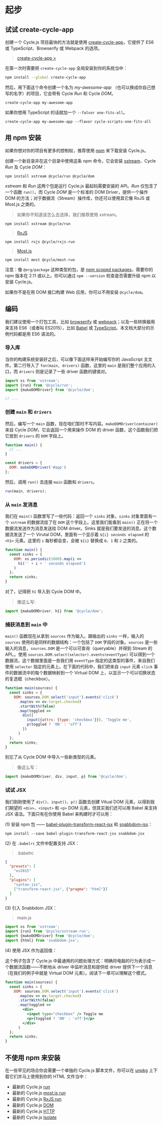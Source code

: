 # 起步

## 试试 create-cycle-app

创建一个 Cycle.js 项目最快的方法就是使用 [create-cycle-app](https://github.com/cyclejs-community/create-cycle-app)，它提供了 ES6 或 TypeScript、Browserify 或 Webpack 的选项。

> [create-cycle-app >](https://github.com/cyclejs-community/create-cycle-app)

在第一次时需要把 `create-cycle-app` 全局安装到你的系统当中：

```bash
npm install --global create-cycle-app
```

然后，用下面这个命令创建一个名为 *my-awesome-app* （也可以换成你自己想写的名字）的项目，它会带有 Cycle *Run* 和 Cycle *DOM*。

```
create-cycle-app my-awesome-app
```

如果你想用 TypeScript 的话就加一个 `--falvor one-fits-all`。
```
create-cycle-app my-awesome-app --flavor cycle-scripts-one-fits-all
```

## 用 npm 安装

如果你想对你的项目有更多的控制权，推荐使用 [npm](http://npmjs.org/) 来下载安装 Cycle.js。

创建一个新目录并在这个目录中使用这条 npm 命令，它会安装 [xstream](http://staltz.com/xstream)、Cycle *Run* 及 Cycle *DOM*：

```
npm install xstream @cycle/run @cycle/dom
```

*xstream* 和 *Run* 这两个包是运行 Cycle.js 最起码需要安装的 API。*Run* 仅包含了一个函数 `run()`，而 Cycle *DOM* 是一个标准的 DOM Driver，提供一个操作 DOM 的方法；对于数据流（Stream）操作库，你还可以使用其它像 RxJS 或 Most.js 之类的。

> 如果你不知道该怎么去选择，我们推荐使用 xstream。

```
npm install xstream @cycle/run
```

> [RxJS](http://reactivex.io/rxjs)

```
npm install rxjs @cycle/rxjs-run
```

> [Most.js](https://github.com/cujojs/most)

```
npm install most @cycle/most-run
```

注意：像 `@org/package` 这种类型的包，是 [npm scoped packages](https://docs.npmjs.com/getting-started/scoped-packages)，需要你的 npm 版本在 2.11 或以上。你可以通过 `npm --version` 检查是否需要升级 npm 以安装 Cycle.js。

如果你不是在用 DOM 接口构建 Web 应用，你可以不用安装 `@cycle/dom`。

## 编码

我们建议使用一个打包工具，比如 [browserify](http://browserify.org/) 或 [webpack](http://webpack.github.io/)；以及一些转换器用来支持 ES6（或者叫 ES2015），比如 [Babel](http://babeljs.io/) 或 [TypeScript](http://typescriptlang.org/)。本文档大部分的示例代码都是用 ES6 语法的。

### 导入库

当你的构建系统安装好之后，可以像下面这样来开始编写你的 JavaScript 主文件。第二行导入了 `fun(main, drivers)` 函数，这里的 `main` 是我们整个应用的入口，而 `drivers` 则是记录了一些 driver 函数的键值对。

```js
import xs from 'xstream';
import {run} from '@cycle/run';
import {makeDOMDriver} from '@cycle/dom';

// ...
```

### 创建 `main` 和 `drivers`

然后，编写一个 `main` 函数，现在咱们暂时不写内容。`makeDOMDriver(container)` 来自 Cycle *DOM*，它会返回一个用来操作 DOM 的 driver 函数，这个函数我们把它放到 `drivers` 的 `DOM` 字段上。

```js
function main() {
  // ...
}

const drivers = {
  DOM: makeDOMDriver('#app')
};
```

然后，调用 `run()` 去连接 `main` 函数和 `drivers`。

```js
run(main, drivers);
```

### 从 `main` 发消息

我们在 `main()` 函数里写了一些代码：返回一个 `sinks` 对象，`sinks` 对象里面有一个 `xstream` 的数据流挂了在 `DOM` 这个字段上。这里我们能看到 `main()` 正在将一个数据流发送作为消息发送给 DOM driver。Sinks 就是我们要发送的消息。这个数据流发送了一个 Virutal DOM，里面有一个显示着 `${i} seconds elapsed` 的 `<h1>` 元素。这里的 `i` 每秒都会变，会被 `${i}` 替换成 `0`、`1` 和 `2` 之类的。

```js
function main() {
  const sinks = {
    DOM: xs.periodic(1000).map(i =>
      h1('' + i + ' seconds elapsed')
    )
  };
  return sinks;
}
```

对了，记得把 `h1` 导入到 Cycle DOM 中。

> 像这么写:

```js
import {makeDOMDriver, h1} from '@cycle/dom';
```

### 捕获消息到 `main` 中

`main()` 函数现在从拿到 `sources` 作为输入。跟输出的 `sinks` 一样，输入的 `sources` 使用的是同样的数据结构：一个包括了 `DOM` 字段的对象。`sources` 是一些输入的消息，`sources.DOM` 是一个可以可查询（queryable）并得到 Stream 的 API。。使用 `sources.DOM.select(selector).events(eventType)` 可以得到一个数据流，这个数据里面是一些我们用 `eventType` 指定的这类型的事件，来自我们使用 `selector` 指定的元素上。在下面的代码中，我们把来自 `input` 元素 `click` 事件的数据流中的每个数据映射到一个 Virtual DOM 上，以显示一个可以切换状态的复选框（checkbox）。

```js
function main(sources) {
  const sinks = {
    DOM: sources.DOM.select('input').events('click')
      .map(ev => ev.target.checked)
      .startWith(false)
      .map(toggled =>
        div([
          input({attrs: {type: 'checkbox'}}), 'Toggle me',
          p(toggled ? 'ON' : 'off')
        ])
      )
  };
  return sinks;
}
```

别忘了从 Cycle DOM 中导入一些新类型的元素。

> 像这么写：

```js
import {makeDOMDriver, div, input, p} from '@cycle/dom';
```

### 试试 JSX

我们刚刚使用了 `div()`、`input()`、`p()` 函数去创建 Vitual DOM 元素，以得到我们期望的 `<div>`、`<input>` 和 `<p>` DOM 元素，但其实我们还可以用 Babel 来支持 JSX 语法。下面只有在你使用 Babel 来构建时才可以用：


(1) 安装 npm 包 —— [babel-plugin-transform-react-jsx](http://babeljs.io/docs/plugins/transform-react-jsx/) 和 [snabbdom-jsx](https://www.npmjs.com/package/snabbdom-jsx)：

```
npm install --save babel-plugin-transform-react-jsx snabbdom-jsx
```

(2) 在 `.babelrc` 文件中配置支持 JSX：

> .babelrc

```json
{
  "presets": [
    "es2015"
  ],
  "plugins": [
    "syntax-jsx",
    ["transform-react-jsx", {"pragma": "html"}]
  ]
}
```

(3) 引入 Snabbdom JSX：

> main.js

```js
import xs from 'xstream';
import {run} from '@cycle/xstream-run';
import {makeDOMDriver} from '@cycle/dom';
import {html} from 'snabbdom-jsx';
```

(4) 使用 JSX 作为返回值：

这个例子包含了 Cycle.js 中最通用的问题处理方式：明确将电脑的行为表示成一个数据流函数——不断地从 driver 中监听消息和提供给 driver 提供下一个消息（在我们的例子中就是 Virtual DOM 元素）。阅读下一章可以理解这个模式。

```jsx
function main(sources) {
  const sinks = {
    DOM: sources.DOM.select('input').events('click')
      .map(ev => ev.target.checked)
      .startWith(false)
      .map(toggled =>
        <div>
          <input type="checkbox" /> Toggle me
          <p>{toggled ? 'ON' : 'off'}</p>
        </div>
      )
  };
  return sinks;
}
```

## 不使用 npm 来安装

在一些罕见的场合你会需要一个单独的 Cycle.js 脚本文件，你可以在 [unpkg](https://unpkg.com) 上下载它们并马上使用到你的 HTML 文件当中：

- 最新的 Cycle.js [run](https://unpkg.com/@cycle/run/dist/cycle-run.js)
- 最新的 Cycle.js [most.js run](https://unpkg.com/@cycle/most-run/dist/cycle-most-run.js)
- 最新的 Cycle.js [RxJS run](https://unpkg.com/@cycle/rxjs-run/dist/cycle.js)
- 最新的 Cycle.js [DOM](https://unpkg.com/@cycle/dom/dist/cycle-dom.js)
- 最新的 Cycle.js [HTTP](https://unpkg.com/@cycle/http/dist/cycle-http-driver.js)
- 最新的 Cycle.js [Isolate](https://unpkg.com/@cycle/isolate/dist/cycle-isolate.js)
